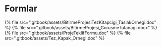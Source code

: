 # Formlar

<!--Index-->

{% file src=".gitbook/assets/BitirmeProjesiTezKitapcigi_TaslakOrnegi.doc" %}
{% file src=".gitbook/assets/BitirmeProjesi_GorusmeTutanagi.docx" %}
{% file src=".gitbook/assets/ProjeTeklifFormu.doc" %}
{% file src=".gitbook/assets/Tez_Kapak_Ornegi.doc" %}

<!--Index-->

